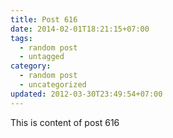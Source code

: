 ```yaml
---
title: Post 616
date: 2014-02-01T18:21:15+07:00
tags:
  - random post
  - untagged
category:
  - random post
  - uncategorized
updated: 2012-03-30T23:49:54+07:00
---
```

This is content of post 616